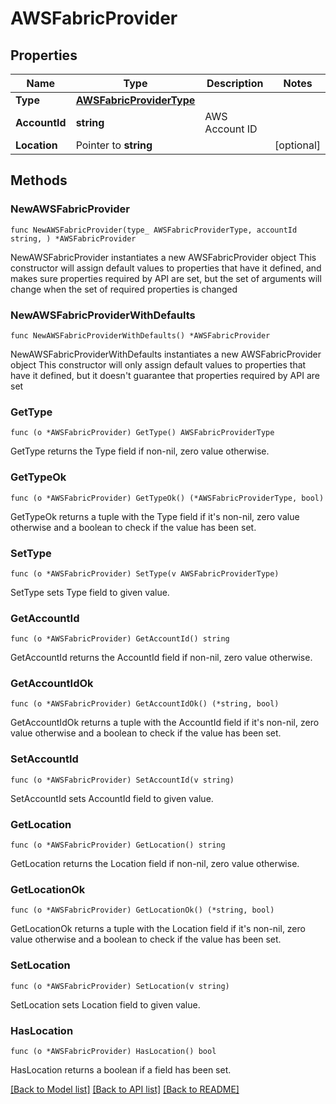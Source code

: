 # AWSFabricProvider

## Properties

Name | Type | Description | Notes
------------ | ------------- | ------------- | -------------
**Type** | [**AWSFabricProviderType**](AWSFabricProviderType.md) |  | 
**AccountId** | **string** | AWS Account ID | 
**Location** | Pointer to **string** |  | [optional] 

## Methods

### NewAWSFabricProvider

`func NewAWSFabricProvider(type_ AWSFabricProviderType, accountId string, ) *AWSFabricProvider`

NewAWSFabricProvider instantiates a new AWSFabricProvider object
This constructor will assign default values to properties that have it defined,
and makes sure properties required by API are set, but the set of arguments
will change when the set of required properties is changed

### NewAWSFabricProviderWithDefaults

`func NewAWSFabricProviderWithDefaults() *AWSFabricProvider`

NewAWSFabricProviderWithDefaults instantiates a new AWSFabricProvider object
This constructor will only assign default values to properties that have it defined,
but it doesn't guarantee that properties required by API are set

### GetType

`func (o *AWSFabricProvider) GetType() AWSFabricProviderType`

GetType returns the Type field if non-nil, zero value otherwise.

### GetTypeOk

`func (o *AWSFabricProvider) GetTypeOk() (*AWSFabricProviderType, bool)`

GetTypeOk returns a tuple with the Type field if it's non-nil, zero value otherwise
and a boolean to check if the value has been set.

### SetType

`func (o *AWSFabricProvider) SetType(v AWSFabricProviderType)`

SetType sets Type field to given value.


### GetAccountId

`func (o *AWSFabricProvider) GetAccountId() string`

GetAccountId returns the AccountId field if non-nil, zero value otherwise.

### GetAccountIdOk

`func (o *AWSFabricProvider) GetAccountIdOk() (*string, bool)`

GetAccountIdOk returns a tuple with the AccountId field if it's non-nil, zero value otherwise
and a boolean to check if the value has been set.

### SetAccountId

`func (o *AWSFabricProvider) SetAccountId(v string)`

SetAccountId sets AccountId field to given value.


### GetLocation

`func (o *AWSFabricProvider) GetLocation() string`

GetLocation returns the Location field if non-nil, zero value otherwise.

### GetLocationOk

`func (o *AWSFabricProvider) GetLocationOk() (*string, bool)`

GetLocationOk returns a tuple with the Location field if it's non-nil, zero value otherwise
and a boolean to check if the value has been set.

### SetLocation

`func (o *AWSFabricProvider) SetLocation(v string)`

SetLocation sets Location field to given value.

### HasLocation

`func (o *AWSFabricProvider) HasLocation() bool`

HasLocation returns a boolean if a field has been set.


[[Back to Model list]](../README.md#documentation-for-models) [[Back to API list]](../README.md#documentation-for-api-endpoints) [[Back to README]](../README.md)


